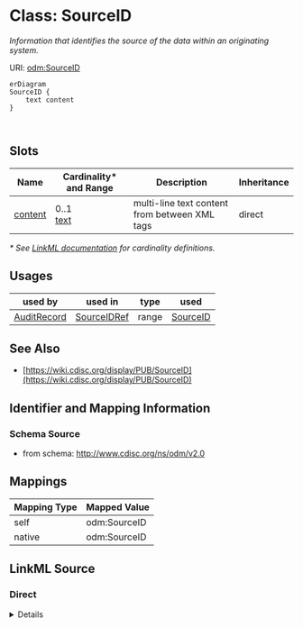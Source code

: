 # Class: SourceID

_Information that identifies the source of the data within an originating system._




URI: [odm:SourceID](http://www.cdisc.org/ns/odm/v2.0/SourceID)


```mermaid
erDiagram
SourceID {
    text content  
}



```



<!-- no inheritance hierarchy -->


## Slots

| Name | Cardinality* and Range | Description | Inheritance |
| ---  | --- | --- | --- |
| [content](content.md) | 0..1 <br/> [text](text.md) | multi-line text content from between XML tags | direct |

_* See [LinkML documentation](https://linkml.io/linkml/schemas/slots.html#slot-cardinality) for cardinality definitions._




## Usages

| used by | used in | type | used |
| ---  | --- | --- | --- |
| [AuditRecord](AuditRecord.md) | [SourceIDRef](SourceIDRef.md) | range | [SourceID](SourceID.md) |






## See Also

* [https://wiki.cdisc.org/display/PUB/SourceID](https://wiki.cdisc.org/display/PUB/SourceID)

## Identifier and Mapping Information







### Schema Source


* from schema: http://www.cdisc.org/ns/odm/v2.0





## Mappings

| Mapping Type | Mapped Value |
| ---  | ---  |
| self | odm:SourceID |
| native | odm:SourceID |





## LinkML Source

<!-- TODO: investigate https://stackoverflow.com/questions/37606292/how-to-create-tabbed-code-blocks-in-mkdocs-or-sphinx -->

### Direct

<details>
```yaml
name: SourceID
description: Information that identifies the source of the data within an originating
  system.
from_schema: http://www.cdisc.org/ns/odm/v2.0
see_also:
- https://wiki.cdisc.org/display/PUB/SourceID
rank: 1000
slots:
- content
slot_usage:
  content:
    name: content
    domain_of:
    - TranslatedText
    - Title
    - CheckValue
    - Code
    - WorkflowEnd
    - UserName
    - Prefix
    - Suffix
    - FullName
    - GivenName
    - FamilyName
    - StreetName
    - HouseNumber
    - City
    - StateProv
    - Country
    - PostalCode
    - OtherText
    - Meaning
    - LegalReason
    - DateTimeStamp
    - ReasonForChange
    - SourceID
    - FlagValue
    - FlagType
    - Value
    range: text
class_uri: odm:SourceID

```
</details>

### Induced

<details>
```yaml
name: SourceID
description: Information that identifies the source of the data within an originating
  system.
from_schema: http://www.cdisc.org/ns/odm/v2.0
see_also:
- https://wiki.cdisc.org/display/PUB/SourceID
rank: 1000
slot_usage:
  content:
    name: content
    domain_of:
    - TranslatedText
    - Title
    - CheckValue
    - Code
    - WorkflowEnd
    - UserName
    - Prefix
    - Suffix
    - FullName
    - GivenName
    - FamilyName
    - StreetName
    - HouseNumber
    - City
    - StateProv
    - Country
    - PostalCode
    - OtherText
    - Meaning
    - LegalReason
    - DateTimeStamp
    - ReasonForChange
    - SourceID
    - FlagValue
    - FlagType
    - Value
    range: text
attributes:
  content:
    name: content
    description: multi-line text content from between XML tags
    from_schema: http://www.cdisc.org/ns/odm/v2.0
    rank: 1000
    alias: content
    owner: SourceID
    domain_of:
    - TranslatedText
    - Title
    - CheckValue
    - Code
    - WorkflowEnd
    - UserName
    - Prefix
    - Suffix
    - FullName
    - GivenName
    - FamilyName
    - StreetName
    - HouseNumber
    - City
    - StateProv
    - Country
    - PostalCode
    - OtherText
    - Meaning
    - LegalReason
    - DateTimeStamp
    - ReasonForChange
    - SourceID
    - FlagValue
    - FlagType
    - Value
    range: text
    inlined: true
class_uri: odm:SourceID

```
</details>